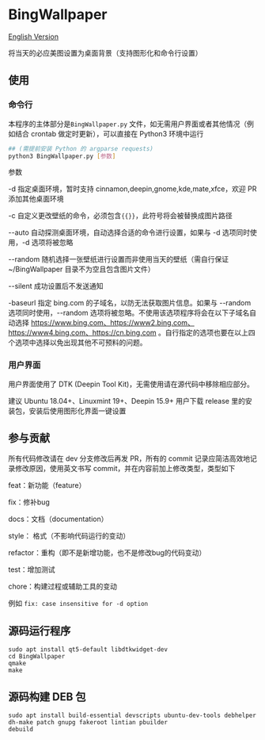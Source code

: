 # BingWallpaper

[English Version](/README.md)

将当天的必应美图设置为桌面背景（支持图形化和命令行设置）

## 使用

### 命令行

本程序的主体部分是```BingWallpaper.py``` 文件，如无需用户界面或者其他情况（例如结合 crontab 做定时更新），可以直接在 Python3 环境中运行

```bash
## (需提前安装 Python 的 argparse requests)
python3 BingWallpaper.py [参数]
```

参数

-d 指定桌面环境，暂时支持 cinnamon,deepin,gnome,kde,mate,xfce，欢迎 PR 添加其他桌面环境

-c 自定义更改壁纸的命令，必须包含```{{}}```，此符号将会被替换成图片路径

--auto 自动探测桌面环境，自动选择合适的命令进行设置，如果与 -d 选项同时使用，-d 选项将被忽略

--random 随机选择一张壁纸进行设置而非使用当天的壁纸（需自行保证 ~/BingWallpaper 目录不为空且包含图片文件）

--silent 成功设置后不发送通知

-baseurl 指定 bing.com 的子域名，以防无法获取图片信息。如果与 --random 选项同时使用，--random 选项将被忽略。不使用该选项程序将会在以下子域名自动选择 https://www.bing.com、https://www2.bing.com、https://www4.bing.com、https://cn.bing.com 。自行指定的选项也要在以上四个选项中选择以免出现其他不可预料的问题。


### 用户界面

用户界面使用了 DTK (Deepin Tool Kit)，无需使用请在源代码中移除相应部分。

建议 Ubuntu 18.04+、Linuxmint 19+、Deepin 15.9+ 用户下载 release 里的安装包，安装后使用图形化界面一键设置

## 参与贡献

所有代码修改请在 dev 分支修改后再发 PR，所有的 commit 记录应简洁高效地记录修改原因，使用英文书写 commit，并在内容前加上修改类型，类型如下

feat：新功能（feature）

fix：修补bug

docs：文档（documentation）

style： 格式（不影响代码运行的变动）

refactor：重构（即不是新增功能，也不是修改bug的代码变动）

test：增加测试

chore：构建过程或辅助工具的变动

例如 ```fix: case insensitive for -d option```


##  源码运行程序

```
sudo apt install qt5-default libdtkwidget-dev
cd BingWallpaper
qmake
make
```

## 源码构建 DEB 包

```
sudo apt install build-essential devscripts ubuntu-dev-tools debhelper dh-make patch gnupg fakeroot lintian pbuilder
debuild
```
